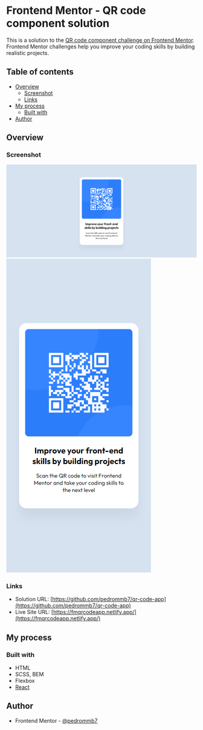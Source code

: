 # Frontend Mentor - QR code component solution

This is a solution to the [QR code component challenge on Frontend Mentor](https://www.frontendmentor.io/challenges/qr-code-component-iux_sIO_H). Frontend Mentor challenges help you improve your coding skills by building realistic projects.

## Table of contents

- [Overview](#overview)
  - [Screenshot](#screenshot)
  - [Links](#links)
- [My process](#my-process)
  - [Built with](#built-with)
- [Author](#author)

## Overview

### Screenshot

![](./screenshot_desktop.png)
![](./screenshot_mobile.png)

### Links

- Solution URL: [https://github.com/pedrommb7/qr-code-app](https://github.com/pedrommb7/qr-code-app)
- Live Site URL: [https://fmqrcodeapp.netlify.app/](https://fmqrcodeapp.netlify.app/)

## My process

### Built with

- HTML
- SCSS, BEM
- Flexbox
- [React](https://react.dev/)

## Author

- Frontend Mentor - [@pedrommb7](https://www.frontendmentor.io/profile/pedrommb7)
